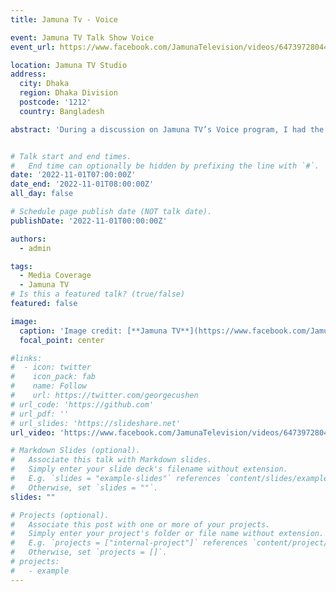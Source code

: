 ```yaml
---
title: Jamuna Tv - Voice

event: Jamuna TV Talk Show Voice
event_url: https://www.facebook.com/JamunaTelevision/videos/647397280440237/

location: Jamuna TV Studio
address:
  city: Dhaka
  region: Dhaka Division
  postcode: '1212'
  country: Bangladesh

abstract: 'During a discussion on Jamuna TV’s Voice program, I had the opportunity to engage with esteemed professors and fellow students on the pressing challenges Bangladesh faces in achieving sustainable development. The conversation focused on key areas such as climate change, economic growth, and technological innovation, with an emphasis on how the country can adopt effective strategies to address these challenges and foster long-term sustainable development.'


# Talk start and end times.
#   End time can optionally be hidden by prefixing the line with `#`.
date: '2022-11-01T07:00:00Z'
date_end: '2022-11-01T08:00:00Z'
all_day: false

# Schedule page publish date (NOT talk date).
publishDate: '2022-11-01T00:00:00Z'

authors:
  - admin

tags: 
  - Media Coverage
  - Jamuna TV
# Is this a featured talk? (true/false)
featured: false

image:
  caption: 'Image credit: [**Jamuna TV**](https://www.facebook.com/JamunaTelevision/videos/647397280440237/)'
  focal_point: center

#links:
#  - icon: twitter
#    icon_pack: fab
#    name: Follow
#    url: https://twitter.com/georgecushen
# url_code: 'https://github.com'
# url_pdf: ''
# url_slides: 'https://slideshare.net'
url_video: 'https://www.facebook.com/JamunaTelevision/videos/647397280440237/'

# Markdown Slides (optional).
#   Associate this talk with Markdown slides.
#   Simply enter your slide deck's filename without extension.
#   E.g. `slides = "example-slides"` references `content/slides/example-slides.md`.
#   Otherwise, set `slides = ""`.
slides: ""

# Projects (optional).
#   Associate this post with one or more of your projects.
#   Simply enter your project's folder or file name without extension.
#   E.g. `projects = ["internal-project"]` references `content/project/deep-learning/index.md`.
#   Otherwise, set `projects = []`.
# projects:
#   - example
---
```


